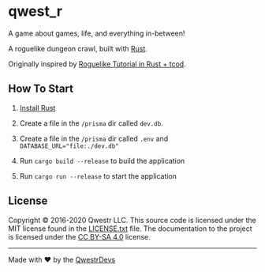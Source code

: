 # qwest_r

A game about games, life, and everything in-between!

A roguelike dungeon crawl, built with [Rust](https://www.rust-lang.org/).

Originally inspired by [Roguelike Tutorial in Rust + tcod](https://tomassedovic.github.io/roguelike-tutorial/index.html).

## How To Start

1.  [Install Rust](https://www.rust-lang.org/tools/install)

2.  Create a file in the `/prisma` dir called `dev.db`.

2.  Create a file in the `/prisma` dir called `.env` and `DATABASE_URL="file:./dev.db"`

4.  Run `cargo build --release` to build the application

5.  Run `cargo run --release` to start the application

## License

Copyright © 2016-2020 Qwestr LLC. This source code is licensed under the MIT
license found in the [LICENSE.txt](https://github.com/Qwestr/qwest_r/blob/master/LICENSE.txt)
file. The documentation to the project is licensed under the
[CC BY-SA 4.0](http://creativecommons.org/licenses/by-sa/4.0/) license.

---
Made with ♥ by the [QwestrDevs](https://github.com/Qwestr/qwestr_r/graphs/contributors)
